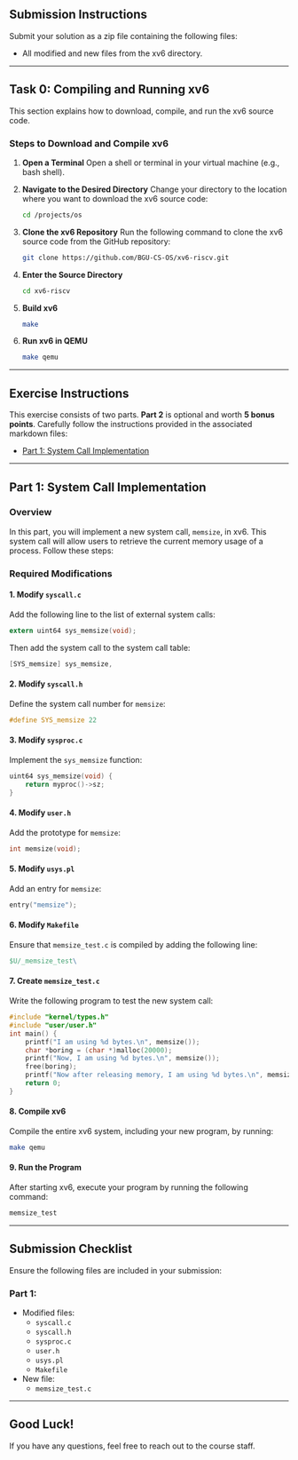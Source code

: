 ## Submission Instructions
Submit your solution as a zip file containing the following files:
- All modified and new files from the xv6 directory.

---

## Task 0: Compiling and Running xv6
This section explains how to download, compile, and run the xv6 source code.

### Steps to Download and Compile xv6
1. **Open a Terminal**
   Open a shell or terminal in your virtual machine (e.g., bash shell).

2. **Navigate to the Desired Directory**
   Change your directory to the location where you want to download the xv6 source code:
   ```bash
   cd /projects/os
   ```

3. **Clone the xv6 Repository**
   Run the following command to clone the xv6 source code from the GitHub repository:
   ```bash
   git clone https://github.com/BGU-CS-OS/xv6-riscv.git
   ```

4. **Enter the Source Directory**
   ```bash
   cd xv6-riscv
   ```

5. **Build xv6**
   ```bash
   make
   ```

6. **Run xv6 in QEMU**
   ```bash
   make qemu
   ```

---

## Exercise Instructions
This exercise consists of two parts. **Part 2** is optional and worth **5 bonus points**. Carefully follow the instructions provided in the associated markdown files:

- [Part 1: System Call Implementation](#part-1-system-call-implementation)

---

## Part 1: System Call Implementation

### Overview
In this part, you will implement a new system call, `memsize`, in xv6. This system call will allow users to retrieve the current memory usage of a process. Follow these steps:

### Required Modifications

#### 1. **Modify `syscall.c`**
Add the following line to the list of external system calls:
```c
extern uint64 sys_memsize(void);
```
Then add the system call to the system call table:
```c
[SYS_memsize] sys_memsize,
```

#### 2. **Modify `syscall.h`**
Define the system call number for `memsize`:
```c
#define SYS_memsize 22
```

#### 3. **Modify `sysproc.c`**
Implement the `sys_memsize` function:
```c
uint64 sys_memsize(void) {
    return myproc()->sz;
}
```

#### 4. **Modify `user.h`**
Add the prototype for `memsize`:
```c
int memsize(void);
```

#### 5. **Modify `usys.pl`**
Add an entry for `memsize`:
```c
entry("memsize");
```

#### 6. **Modify `Makefile`**
Ensure that `memsize_test.c` is compiled by adding the following line:
```makefile
$U/_memsize_test\
```

#### 7. **Create `memsize_test.c`**
Write the following program to test the new system call:
```c
#include "kernel/types.h"
#include "user/user.h"
int main() {
    printf("I am using %d bytes.\n", memsize());
    char *boring = (char *)malloc(20000);
    printf("Now, I am using %d bytes.\n", memsize());
    free(boring);
    printf("Now after releasing memory, I am using %d bytes.\n", memsize());
    return 0;
}
```
#### 8. **Compile xv6**
Compile the entire xv6 system, including your new program, by running:
```bash
make qemu
```

#### 9. **Run the Program**
After starting xv6, execute your program by running the following command:
```bash
memsize_test
```

---

## Submission Checklist
Ensure the following files are included in your submission:

### Part 1:
- Modified files:
  - `syscall.c`
  - `syscall.h`
  - `sysproc.c`
  - `user.h`
  - `usys.pl`
  - `Makefile`
- New file:
  - `memsize_test.c`

---

## Good Luck!
If you have any questions, feel free to reach out to the course staff.
